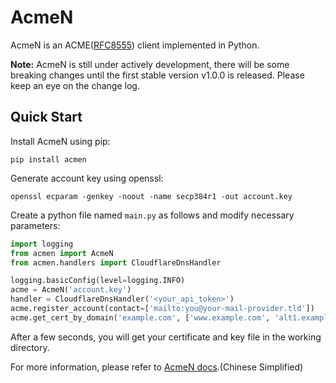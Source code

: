 # AcmeN

AcmeN is an ACME([RFC8555](https://tools.ietf.org/html/rfc8555)) client implemented in Python.

**Note:** AcmeN is still under actively development, there will be some breaking changes until the first stable version v1.0.0 is released. Please keep an eye on the change log.

## Quick Start

Install AcmeN using pip:

```shell
pip install acmen
```

Generate account key using openssl:

```shell
openssl ecparam -genkey -noout -name secp384r1 -out account.key
```

Create a python file named `main.py` as follows and modify necessary parameters:

```python
import logging
from acmen import AcmeN
from acmen.handlers import CloudflareDnsHandler

logging.basicConfig(level=logging.INFO)
acme = AcmeN('account.key')
handler = CloudflareDnsHandler('<your_api_token>')
acme.register_account(contact=['mailto:you@your-mail-provider.tld'])
acme.get_cert_by_domain('example.com', ['www.example.com', 'alt1.example.com'], handler)
```

After a few seconds, you will get your certificate and key file in the working directory.

For more information, please refer to [AcmeN docs](https://cbpj.github.io/AcmeN/).(Chinese Simplified)
